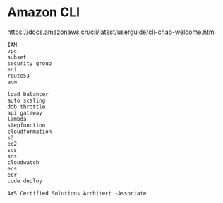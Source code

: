 # Amazon CLI 
https://docs.amazonaws.cn/cli/latest/userguide/cli-chap-welcome.html
```
IAM
vpc
subset
security group
eni
route53
acm

load balancer
auto scaling
ddb throttle
api gateway
lambda
stepfunction
cloudformation
s3
ec2
sqs
sns
cloudwatch
ecs
ecr
code deploy

AWS Certified Solutions Architect -Associate
```
